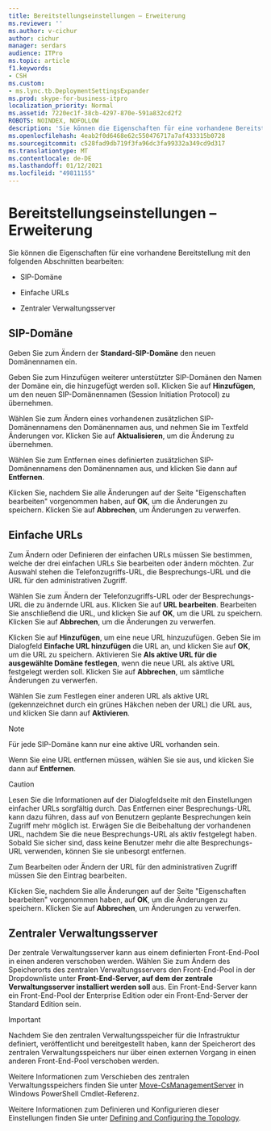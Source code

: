 ```yaml
---
title: Bereitstellungseinstellungen – Erweiterung
ms.reviewer: ''
ms.author: v-cichur
author: cichur
manager: serdars
audience: ITPro
ms.topic: article
f1.keywords:
- CSH
ms.custom:
- ms.lync.tb.DeploymentSettingsExpander
ms.prod: skype-for-business-itpro
localization_priority: Normal
ms.assetid: 7220ec1f-38cb-4297-870e-591a832cd2f2
ROBOTS: NOINDEX, NOFOLLOW
description: 'Sie können die Eigenschaften für eine vorhandene Bereitstellung mit den folgenden Abschnitten bearbeiten:'
ms.openlocfilehash: 4eab2f0d6468e62c550476717a7af433315b0728
ms.sourcegitcommit: c528fad9db719f3fa96dc3fa99332a349cd9d317
ms.translationtype: MT
ms.contentlocale: de-DE
ms.lasthandoff: 01/12/2021
ms.locfileid: "49811155"
---
```

# <a name="deployment-settings-expander"></a>Bereitstellungseinstellungen – Erweiterung

Sie können die Eigenschaften für eine vorhandene Bereitstellung mit den folgenden Abschnitten bearbeiten:

- SIP-Domäne

- Einfache URLs

- Zentraler Verwaltungsserver

## <a name="sip-domain"></a>SIP-Domäne

Geben Sie zum Ändern der **Standard-SIP-Domäne** den neuen Domänennamen ein.

Geben Sie zum Hinzufügen weiterer unterstützter SIP-Domänen den Namen der Domäne ein, die hinzugefügt werden soll. Klicken Sie auf **Hinzufügen**, um den neuen SIP-Domänennamen (Session Initiation Protocol) zu übernehmen.

Wählen Sie zum Ändern eines vorhandenen zusätzlichen SIP-Domänennamens den Domänennamen aus, und nehmen Sie im Textfeld Änderungen vor. Klicken Sie auf **Aktualisieren**, um die Änderung zu übernehmen.

Wählen Sie zum Entfernen eines definierten zusätzlichen SIP-Domänennamens den Domänennamen aus, und klicken Sie dann auf **Entfernen**.

Klicken Sie, nachdem Sie alle Änderungen auf der Seite "Eigenschaften bearbeiten" vorgenommen haben, auf **OK**, um die Änderungen zu speichern. Klicken Sie auf **Abbrechen**, um Änderungen zu verwerfen.

## <a name="simple-urls"></a>Einfache URLs

Zum Ändern oder Definieren der einfachen URLs müssen Sie bestimmen, welche der drei einfachen URLs Sie bearbeiten oder ändern möchten. Zur Auswahl stehen die Telefonzugriffs-URL, die Besprechungs-URL und die URL für den administrativen Zugriff.

Wählen Sie zum Ändern der Telefonzugriffs-URL oder der Besprechungs-URL die zu ändernde URL aus. Klicken Sie auf **URL bearbeiten**. Bearbeiten Sie anschließend die URL, und klicken Sie auf **OK**, um die URL zu speichern. Klicken Sie auf **Abbrechen**, um die Änderungen zu verwerfen.

Klicken Sie auf **Hinzufügen**, um eine neue URL hinzuzufügen. Geben Sie im Dialogfeld **Einfache URL hinzufügen** die URL an, und klicken Sie auf **OK**, um die URL zu speichern. Aktivieren Sie **Als aktive URL für die ausgewählte Domäne festlegen**, wenn die neue URL als aktive URL festgelegt werden soll. Klicken Sie auf **Abbrechen**, um sämtliche Änderungen zu verwerfen.

Wählen Sie zum Festlegen einer anderen URL als aktive URL (gekennzeichnet durch ein grünes Häkchen neben der URL) die URL aus, und klicken Sie dann auf **Aktivieren**.

> [!NOTE]
> Für jede SIP-Domäne kann nur eine aktive URL vorhanden sein.

Wenn Sie eine URL entfernen müssen, wählen Sie sie aus, und klicken Sie dann auf **Entfernen**.

> [!CAUTION]
> Lesen Sie die Informationen auf der Dialogfeldseite mit den Einstellungen einfacher URLs sorgfältig durch. Das Entfernen einer Besprechungs-URL kann dazu führen, dass auf von Benutzern geplante Besprechungen kein Zugriff mehr möglich ist. Erwägen Sie die Beibehaltung der vorhandenen URL, nachdem Sie die neue Besprechungs-URL als aktiv festgelegt haben. Sobald Sie sicher sind, dass keine Benutzer mehr die alte Besprechungs-URL verwenden, können Sie sie unbesorgt entfernen.

Zum Bearbeiten oder Ändern der URL für den administrativen Zugriff müssen Sie den Eintrag bearbeiten.

Klicken Sie, nachdem Sie alle Änderungen auf der Seite "Eigenschaften bearbeiten" vorgenommen haben, auf **OK**, um die Änderungen zu speichern. Klicken Sie auf **Abbrechen**, um Änderungen zu verwerfen.

## <a name="central-management-server"></a>Zentraler Verwaltungsserver

Der zentrale Verwaltungsserver kann aus einem definierten Front-End-Pool in einen anderen verschoben werden. Wählen Sie zum Ändern des Speicherorts des zentralen Verwaltungsservers den Front-End-Pool in der Dropdownliste unter **Front-End-Server, auf dem der zentrale Verwaltungsserver installiert werden soll** aus. Ein Front-End-Server kann ein Front-End-Pool der Enterprise Edition oder ein Front-End-Server der Standard Edition sein.

> [!IMPORTANT]
> Nachdem Sie den zentralen Verwaltungsspeicher für die Infrastruktur definiert, veröffentlicht und bereitgestellt haben, kann der Speicherort des zentralen Verwaltungsspeichers nur über einen externen Vorgang in einen anderen Front-End-Pool verschoben werden.

Weitere Informationen zum Verschieben des zentralen Verwaltungsspeichers finden Sie unter [Move-CsManagementServer](https://docs.microsoft.com/powershell/module/skype/move-csmanagementserver?view=skype-ps) in Windows PowerShell Cmdlet-Referenz.


Weitere Informationen zum Definieren und Konfigurieren dieser Einstellungen finden Sie unter [Defining and Configuring the Topology](https://technet.microsoft.com/library/51d1601e-4f83-48d4-ad08-3b4d5e2003aa.aspx).



